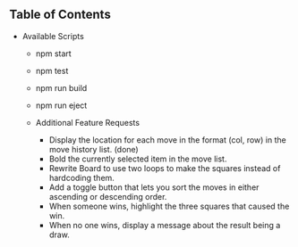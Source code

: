 ## Table of Contents

- Available Scripts
  - npm start
  - npm test
  - npm run build
  - npm run eject

  - Additional Feature Requests
    - Display the location for each move in the format (col, row) in the move history list. (done)
    - Bold the currently selected item in the move list.
    - Rewrite Board to use two loops to make the squares instead of hardcoding them.
    - Add a toggle button that lets you sort the moves in either ascending or descending order.
    - When someone wins, highlight the three squares that caused the win.
    - When no one wins, display a message about the result being a draw.

